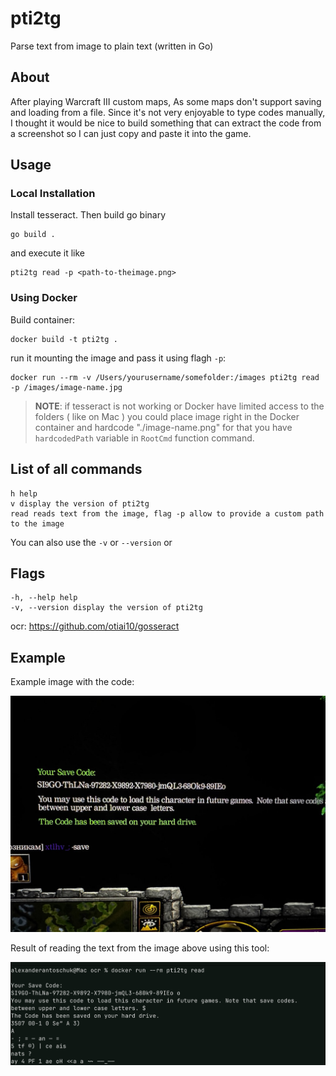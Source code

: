 # pti2tg

Parse text from image to plain text (written in Go)

## About

After playing Warcraft III custom maps, 
As some maps don't support saving and loading from a file. 
Since it's not very enjoyable to type codes manually, 
I thought it would be nice to build something that can extract the code from a screenshot so I can just copy and paste it into the game.

## Usage

### Local Installation
Install tesseract. Then build go binary

```
go build .
```

and execute it like 

```
pti2tg read -p <path-to-theimage.png>
```

### Using Docker

Build container:

```
docker build -t pti2tg .
```

run it mounting the image and pass it using flagh `-p`:

```
docker run --rm -v /Users/yourusername/somefolder:/images pti2tg read -p /images/image-name.jpg
```

>**NOTE**: if tesseract is not working or Docker have limited access to the folders ( like on Mac ) 
> you could place image right in the Docker container and hardcode "./image-name.png"
> for that you have `hardcodedPath` variable in `RootCmd` function command.

## List of all commands 

```
h help 
v display the version of pti2tg
read reads text from the image, flag -p allow to provide a custom path to the image
```

You can also use the `-v` or `--version` or

## Flags

```
-h, --help help 
-v, --version display the version of pti2tg
```


ocr: https://github.com/otiai10/gosseract

## Example

Example image with the code:

<img src="./content/example.jpg" alt="Example image" />

Result of reading the text from the image above using this tool:

<img src="./content/result.png" alt="Result image" />

